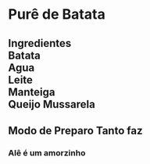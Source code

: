<h1>Purê de Batata</h1>

<h2> Ingredientes
<en><br> Batata</en>
<en><br>Agua</en>
<en><br>Leite</en>
<en><br>Manteiga</en>
<en><br>Queijo Mussarela</en>

<h2> Modo de Preparo
<en>Tanto faz</en>

<h3> Alê é um amorzinho </h3>